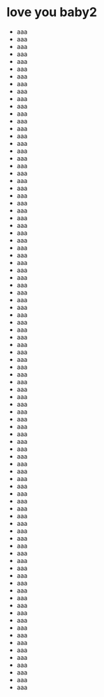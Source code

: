 # love you baby2
- aaa
- aaa
- aaa
- aaa
- aaa
- aaa
- aaa
- aaa
- aaa
- aaa
- aaa
- aaa
- aaa
- aaa
- aaa
- aaa
- aaa
- aaa
- aaa
- aaa
- aaa
- aaa
- aaa
- aaa
- aaa
- aaa
- aaa
- aaa
- aaa
- aaa
- aaa
- aaa
- aaa
- aaa
- aaa
- aaa
- aaa
- aaa
- aaa
- aaa
- aaa
- aaa
- aaa
- aaa
- aaa
- aaa
- aaa
- aaa
- aaa
- aaa
- aaa
- aaa
- aaa
- aaa
- aaa
- aaa
- aaa
- aaa
- aaa
- aaa
- aaa
- aaa
- aaa
- aaa
- aaa
- aaa
- aaa
- aaa
- aaa
- aaa
- aaa
- aaa
- aaa
- aaa
- aaa
- aaa
- aaa
- aaa
- aaa
- aaa
- aaa
- aaa
- aaa
- aaa
- aaa
- aaa
- aaa
- aaa
- aaa